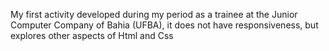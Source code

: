 My first activity developed during my period as a trainee at the Junior Computer Company of Bahia (UFBA), it does not have responsiveness, but explores other aspects of Html and Css
